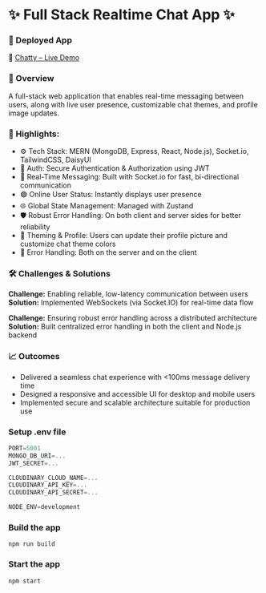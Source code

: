 # ✨ Full Stack Realtime Chat App ✨

### 🚀 Deployed App  

🔗 [Chatty – Live Demo](https://realtime-chat-app-z6sw.onrender.com/login)

### 🧩 Overview  

A full-stack web application that enables real-time messaging between users, along with live user presence, customizable chat themes, and profile image updates.

### 🌟 Highlights:

- ⚙️ Tech Stack: MERN (MongoDB, Express, React, Node.js), Socket.io, TailwindCSS, DaisyUI
- 🔐 Auth: Secure Authentication & Authorization using JWT
- 💬 Real-Time Messaging: Built with Socket.io for fast, bi-directional communication
- 🟢 Online User Status: Instantly displays user presence
- 🌐 Global State Management: Managed with Zustand
- 🛡️ Robust Error Handling: On both client and server sides for better reliability
- 🎨 Theming & Profile: Users can update their profile picture and customize chat theme colors
- 🐞 Error Handling: Both on the server and on the client

### 🛠️ Challenges & Solutions  

**Challenge:** Enabling reliable, low-latency communication between users  
**Solution:** Implemented WebSockets (via Socket.IO) for real-time data flow  

**Challenge:** Ensuring robust error handling across a distributed architecture  
**Solution:** Built centralized error handling in both the client and Node.js backend 

### 📈 Outcomes

- Delivered a seamless chat experience with <100ms message delivery time  
- Designed a responsive and accessible UI for desktop and mobile users  
- Implemented secure and scalable architecture suitable for production use

### Setup .env file

```js
PORT=5001
MONGO_DB_URI=...
JWT_SECRET=...

CLOUDINARY_CLOUD_NAME=...
CLOUDINARY_API_KEY=...
CLOUDINARY_API_SECRET=...

NODE_ENV=development
```

### Build the app

```shell
npm run build
```

### Start the app

```shell
npm start
```
